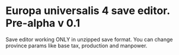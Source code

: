 # Europa universalis 4 save editor. Pre-alpha v 0.1
Save editor working ONLY in unzipped save format.
You can change province params like base tax, production and manpower.
